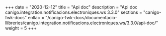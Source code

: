 +++
date        = "2020-12-12"
title       = "Api doc"
description = "Api doc canigo.integration.notificacions.electroniques.ws 3.3.0"
sections    = "canigo-fwk-docs"
enllac		= "/canigo-fwk-docs/documentacio-llibreries/canigo.integration.notificacions.electroniques.ws/3.3.0/api-doc/"
weight		= 5
+++

